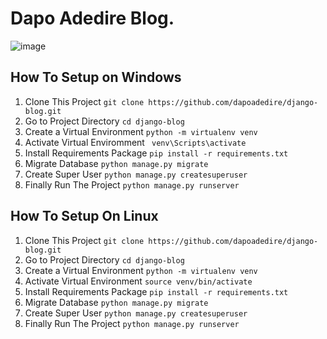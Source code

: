 # Dapo Adedire Blog.

![image](https://user-images.githubusercontent.com/95668340/176959639-9ffb0438-b329-44f1-ac75-96d8ed6f5d0e.png)


## How To Setup on Windows

1. Clone This Project `git clone https://github.com/dapoadedire/django-blog.git`
2. Go to Project Directory `cd django-blog`
3. Create a Virtual Environment `python -m virtualenv venv`
4. Activate Virtual Enviromment ` venv\Scripts\activate`
5. Install Requirements Package `pip install -r requirements.txt`
6. Migrate Database `python manage.py migrate`
7. Create Super User `python manage.py createsuperuser`
8. Finally Run The Project `python manage.py runserver`


## How To Setup On Linux
1. Clone This Project `git clone https://github.com/dapoadedire/django-blog.git`
2. Go to Project Directory `cd django-blog`
3. Create a Virtual Environment `python -m virtualenv venv`
4. Activate Virtual Environment `source venv/bin/activate`
5. Install Requirements Package `pip install -r requirements.txt`
6. Migrate Database `python manage.py migrate`
7. Create Super User `python manage.py createsuperuser`
8. Finally Run The Project `python manage.py runserver`

